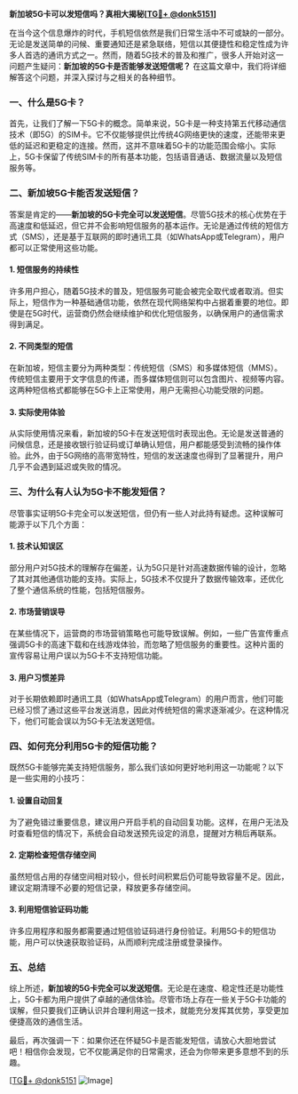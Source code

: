 **新加坡5G卡可以发短信吗？真相大揭秘[[TG💪+ @donk5151](https://t.me/s/donk5151)]**

在当今这个信息爆炸的时代，手机短信依然是我们日常生活中不可或缺的一部分。无论是发送简单的问候、重要通知还是紧急联络，短信以其便捷性和稳定性成为许多人首选的通讯方式之一。然而，随着5G技术的普及和推广，很多人开始对这一问题产生疑问：**新加坡的5G卡是否能够发送短信呢？** 在这篇文章中，我们将详细解答这个问题，并深入探讨与之相关的各种细节。

### 一、什么是5G卡？

首先，让我们了解一下5G卡的概念。简单来说，5G卡是一种支持第五代移动通信技术（即5G）的SIM卡。它不仅能够提供比传统4G网络更快的速度，还能带来更低的延迟和更稳定的连接。然而，这并不意味着5G卡的功能范围会缩小。实际上，5G卡保留了传统SIM卡的所有基本功能，包括语音通话、数据流量以及短信服务等。

### 二、新加坡5G卡能否发送短信？

答案是肯定的——**新加坡的5G卡完全可以发送短信**。尽管5G技术的核心优势在于高速度和低延迟，但它并不会影响短信服务的基本运作。无论是通过传统的短信方式（SMS），还是基于互联网的即时通讯工具（如WhatsApp或Telegram），用户都可以正常使用这些功能。

#### 1. 短信服务的持续性

许多用户担心，随着5G技术的普及，短信服务可能会被完全取代或者取消。但实际上，短信作为一种基础通信功能，依然在现代网络架构中占据着重要的地位。即使是在5G时代，运营商仍然会继续维护和优化短信服务，以确保用户的通信需求得到满足。

#### 2. 不同类型的短信

在新加坡，短信主要分为两种类型：传统短信（SMS）和多媒体短信（MMS）。传统短信主要用于文字信息的传递，而多媒体短信则可以包含图片、视频等内容。这两种短信格式都能够在5G卡上正常使用，用户无需担心功能受限的问题。

#### 3. 实际使用体验

从实际使用情况来看，新加坡的5G卡在发送短信时表现出色。无论是发送普通的问候信息，还是接收银行验证码或订单确认短信，用户都能感受到流畅的操作体验。此外，由于5G网络的高带宽特性，短信的发送速度也得到了显著提升，用户几乎不会遇到延迟或失败的情况。

### 三、为什么有人认为5G卡不能发短信？

尽管事实证明5G卡完全可以发送短信，但仍有一些人对此持有疑虑。这种误解可能源于以下几个方面：

#### 1. 技术认知误区

部分用户对5G技术的理解存在偏差，认为5G只是针对高速数据传输的设计，忽略了其对其他通信功能的支持。实际上，5G技术不仅提升了数据传输效率，还优化了整个通信系统的性能，包括短信服务。

#### 2. 市场营销误导

在某些情况下，运营商的市场营销策略也可能导致误解。例如，一些广告宣传重点强调5G卡的高速下载和在线游戏体验，而忽略了短信服务的重要性。这种片面的宣传容易让用户误以为5G卡不支持短信功能。

#### 3. 用户习惯差异

对于长期依赖即时通讯工具（如WhatsApp或Telegram）的用户而言，他们可能已经习惯了通过这些平台发送消息，因此对传统短信的需求逐渐减少。在这种情况下，他们可能会误以为5G卡无法发送短信。

### 四、如何充分利用5G卡的短信功能？

既然5G卡能够完美支持短信服务，那么我们该如何更好地利用这一功能呢？以下是一些实用的小技巧：

#### 1. 设置自动回复

为了避免错过重要信息，建议用户开启手机的自动回复功能。这样，在用户无法及时查看短信的情况下，系统会自动发送预先设定的消息，提醒对方稍后再联系。

#### 2. 定期检查短信存储空间

虽然短信占用的存储空间相对较小，但长时间积累后仍可能导致容量不足。因此，建议定期清理不必要的短信记录，释放更多存储空间。

#### 3. 利用短信验证码功能

许多应用程序和服务都需要通过短信验证码进行身份验证。利用5G卡的短信功能，用户可以快速获取验证码，从而顺利完成注册或登录操作。

### 五、总结

综上所述，**新加坡的5G卡完全可以发送短信**。无论是在速度、稳定性还是功能性上，5G卡都为用户提供了卓越的通信体验。尽管市场上存在一些关于5G卡功能的误解，但只要我们正确认识并合理利用这一技术，就能充分发挥其优势，享受更加便捷高效的通信生活。

最后，再次强调一下：如果你还在怀疑5G卡是否能发短信，请放心大胆地尝试吧！相信你会发现，它不仅能满足你的日常需求，还会为你带来更多意想不到的乐趣。

[[TG💪+ @donk5151](https://t.me/s/donk5151) ![Image](https://i.postimg.cc/rwNCRYN7/Snipaste-2025-04-30-17-27-05.png)]